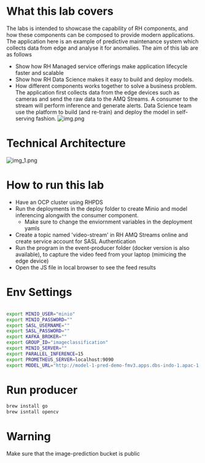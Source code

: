 # What this lab covers
The labs is intended to showcase the capability of RH components, and how these components can be composed to provide modern applications.
The application here is an example of predictive maintenance system which collects data from edge and analyse it for anomalies. 
The aim of this lab are as follows
- Show how RH Managed service offerings make application lifecycle faster and scalable
- Show how RH Data Science makes it easy to build and deploy models.
- How different components works together to solve a business problem.
The application first collects data from the edge devices such as cameras and send the raw data to the AMQ Streams. A consumer to the stream will perform inference and generate alerts.
Data Science team use the platform to build (and re-train) and deploy the model in self-serving fashion.
![img.png](img.png)

# Technical Architecture
![img_1.png](img_1.png)

# How to run this lab
- Have an OCP cluster using RHPDS
- Run the deployments in the deploy folder to create Minio and model inferencing alongwith the consumer component. 
  - Make sure to change the enviornment variables in the deployment yamls
- Create a topic named 'video-stream' in RH AMQ Streams online and create service account for SASL Authentication
- Run the program in the event-producer folder (docker version is also available), to capture the video feed from your laptop (mimicing the edge device)
- Open the JS file in local browser to see the feed results

# Env Settings
```bash

export MINIO_USER="minio"
export MINIO_PASSWORD=""
export SASL_USERNAME=""
export SASL_PASSWORD=""
export KAFKA_BROKER=""
export GROUP_ID="imageclassification"
export MINIO_SERVER=""
export PARALLEL_INFERENCE=15
export PROMETHEUS_SERVER=localhost:9090
export MODEL_URL="http://model-1-pred-demo-fmv3.apps.dbs-indo-1.apac-1.rht-labs.com/api/v1.0/predictions
```


# Run producer
```bash 
brew install go
brew isntall opencv
```

# Warning
Make sure that the image-prediction bucket is public
